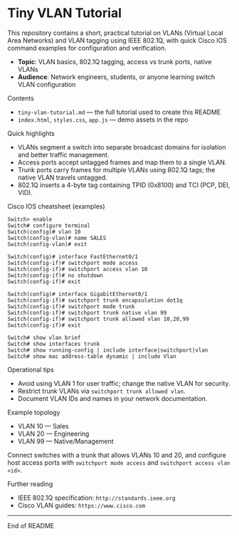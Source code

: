 # Tiny VLAN Tutorial

This repository contains a short, practical tutorial on VLANs (Virtual Local Area Networks) and VLAN tagging using IEEE 802.1Q, with quick Cisco IOS command examples for configuration and verification.

- **Topic**: VLAN basics, 802.1Q tagging, access vs trunk ports, native VLANs
- **Audience**: Network engineers, students, or anyone learning switch VLAN configuration

Contents
- `tiny-vlan-tutorial.md` — the full tutorial used to create this README
- `index.html`, `styles.css`, `app.js` — demo assets in the repo

Quick highlights
- VLANs segment a switch into separate broadcast domains for isolation and better traffic management.
- Access ports accept untagged frames and map them to a single VLAN.
- Trunk ports carry frames for multiple VLANs using 802.1Q tags; the native VLAN travels untagged.
- 802.1Q inserts a 4-byte tag containing TPID (0x8100) and TCI (PCP, DEI, VID).

Cisco IOS cheatsheet (examples)

```text
Switch> enable
Switch# configure terminal
Switch(config)# vlan 10
Switch(config-vlan)# name SALES
Switch(config-vlan)# exit

Switch(config)# interface FastEthernet0/1
Switch(config-if)# switchport mode access
Switch(config-if)# switchport access vlan 10
Switch(config-if)# no shutdown
Switch(config-if)# exit

Switch(config)# interface GigabitEthernet0/1
Switch(config-if)# switchport trunk encapsulation dot1q
Switch(config-if)# switchport mode trunk
Switch(config-if)# switchport trunk native vlan 99
Switch(config-if)# switchport trunk allowed vlan 10,20,99
Switch(config-if)# exit

Switch# show vlan brief
Switch# show interfaces trunk
Switch# show running-config | include interface|switchport|vlan
Switch# show mac address-table dynamic | include Vlan
```

Operational tips
- Avoid using VLAN 1 for user traffic; change the native VLAN for security.
- Restrict trunk VLANs via `switchport trunk allowed vlan`.
- Document VLAN IDs and names in your network documentation.

Example topology

- VLAN 10 — Sales
- VLAN 20 — Engineering
- VLAN 99 — Native/Management

Connect switches with a trunk that allows VLANs 10 and 20, and configure host access ports with `switchport mode access` and `switchport access vlan <id>`.

Further reading
- IEEE 802.1Q specification: `http://standards.ieee.org`
- Cisco VLAN guides: `https://www.cisco.com`

---

End of README


